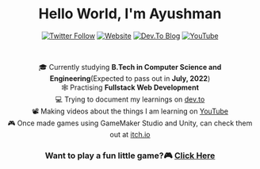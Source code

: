 <h1 align="center">Hello World, I'm Ayushman</h1>

<p align="center">
    <a href="https://twitter.com/AyushmanBThakur"><img alt="Twitter Follow" src="https://img.shields.io/twitter/follow/AyushmanBThakur?color=09f&label=%40AyushmanBThakur&logo=twitter&logoColor=09f&style=for-the-badge&labelColor=black"></a>
    <a href="https://www.ayushmanbthakur.com"><img alt="Website" src="https://img.shields.io/website?style=for-the-badge&up_color=blue&up_message=portfolio&url=https%3A%2F%2Fwww.ayushmanbthakur.com&labelColor=black"></a>
    <a href="https://dev.to/ayushmanbthakur"><img alt="Dev.To Blog" src="https://img.shields.io/website?label=blog&logo=blogger&logoColor=orange&style=for-the-badge&up_color=blue&up_message=dev.to&url=https%3A%2F%2Fdev.to%2Fayushmanbthakur&labelColor=black"></a>
    <a href="https://www.youtube.com/channel/UCH231SbWa_bjKUvVFTYMj8g"><img alt="YouTube" src="https://img.shields.io/website?color=09F&label=YouTube&logo=youtube&logoColor=red&style=for-the-badge&up_message=cheek%20out&url=https%3A%2F%2Fwww.youtube.com%2Fchannel%2FUCH231SbWa_bjKUvVFTYMj8g%3Fview_as%3Dsubscriber&labelColor=black"></a>
</p>

<br>    

<p align="center">
🎓 Currently studying <strong>B.Tech in Computer Science and Engineering</strong>(Expected to pass out in <strong>July, 2022</strong>)
<br>
🕸 Practising <strong>Fullstack Web Development</strong>
<br>
💻 Trying to document my learnings on <a href="https://dev.to/ayushmanbthakur">dev.to</a>
<br>  
📽 Making videos about the things I am learning on <a href="https://www.youtube.com/channel/UCH231SbWa_bjKUvVFTYMj8g">YouTube</a> 
<br>
🎮 Once made games using GameMaker Studio and Unity, can check them out at <a href="https://ayushman001.itch.io/">itch.io</a> 
</p>

<h3 align="center">Want to play a fun little game?🎮 <a href="https://oddneven.netlify.app/">Click Here</a></h3>

